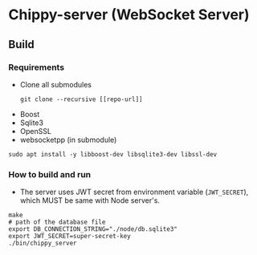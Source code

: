 # Chippy-server (WebSocket Server)

## Build

### Requirements

- Clone all submodules
  ```shell
  git clone --recursive [[repo-url]]
  ```
- Boost
- Sqlite3
- OpenSSL
- websocketpp (in submodule)

```shell
sudo apt install -y libboost-dev libsqlite3-dev libssl-dev
```

### How to build and run

- The server uses JWT secret from environment variable (`JWT_SECRET`), which MUST be same with Node server's.

```shell
make
# path of the database file
export DB_CONNECTION_STRING="./node/db.sqlite3"
export JWT_SECRET=super-secret-key
./bin/chippy_server
```
